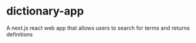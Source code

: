 # dictionary-app
A next.js react web app that allows users to search for terms and returns definitions
